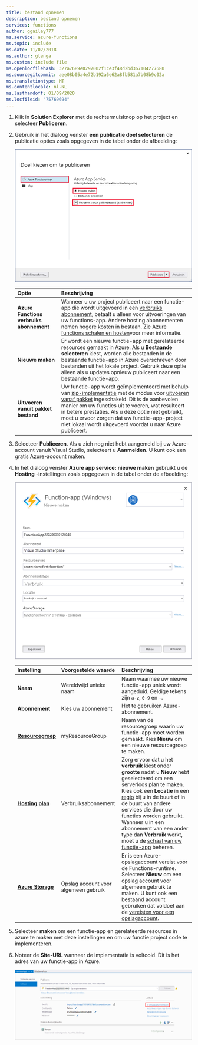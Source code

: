 ```yaml
---
title: bestand opnemen
description: bestand opnemen
services: functions
author: ggailey777
ms.service: azure-functions
ms.topic: include
ms.date: 11/02/2018
ms.author: glenga
ms.custom: include file
ms.openlocfilehash: 327a7689e0297002f1ce3f48d2bd367104277680
ms.sourcegitcommit: aee08b05a4e72b192a6e62a8fb581a7b08b9c02a
ms.translationtype: MT
ms.contentlocale: nl-NL
ms.lasthandoff: 01/09/2020
ms.locfileid: "75769694"
---
```

1. Klik in **Solution Explorer** met de rechtermuisknop op het project en selecteer **Publiceren**.

2. Gebruik in het dialoog venster **een publicatie doel selecteren** de publicatie opties zoals opgegeven in de tabel onder de afbeelding: 

    ![Kies een publicatiedoel](./media/functions-vstools-publish/functions-visual-studio-publish-profile.png)

    | Optie      | Beschrijving                                |
    | ------------ |  -------------------------------------------------- |
    | **Azure Functions verbruiks abonnement** |   Wanneer u uw project publiceert naar een functie-app die wordt uitgevoerd in een [verbruiks abonnement](../articles/azure-functions/functions-scale.md#consumption-plan), betaalt u alleen voor uitvoeringen van uw functions-app. Andere hosting abonnementen nemen hogere kosten in bestaan. Zie [Azure functions schalen en hosten](../articles/azure-functions/functions-scale.md)voor meer informatie. | 
    | **Nieuwe maken** | Er wordt een nieuwe functie-app met gerelateerde resources gemaakt in Azure. Als u **Bestaande selecteren** kiest, worden alle bestanden in de bestaande functie-app in Azure overschreven door bestanden uit het lokale project. Gebruik deze optie alleen als u updates opnieuw publiceert naar een bestaande functie-app. |
    | **Uitvoeren vanuit pakket bestand** | Uw functie-app wordt geïmplementeerd met behulp van [zip-implementatie](../articles/azure-functions/functions-deployment-technologies.md#zip-deploy) met de modus voor [uitvoeren vanaf pakket](../articles/azure-functions/run-functions-from-deployment-package.md) ingeschakeld. Dit is de aanbevolen manier om uw functies uit te voeren, wat resulteert in betere prestaties. Als u deze optie niet gebruikt, moet u ervoor zorgen dat uw functie-app-project niet lokaal wordt uitgevoerd voordat u naar Azure publiceert. |


3. Selecteer **Publiceren**. Als u zich nog niet hebt aangemeld bij uw Azure-account vanuit Visual Studio, selecteert u **Aanmelden**. U kunt ook een gratis Azure-account maken.

4. In het dialoog venster **Azure app service: nieuwe maken** gebruikt u de **Hosting** -instellingen zoals opgegeven in de tabel onder de afbeelding:

    ![Het dialoogvenster Create App Service](./media/functions-vstools-publish/functions-visual-studio-publish.png)

    | Instelling      | Voorgestelde waarde  | Beschrijving                                |
    | ------------ |  ------- | -------------------------------------------------- |
    | **Naam** | Wereldwijd unieke naam | Naam waarmee uw nieuwe functie-app uniek wordt aangeduid. Geldige tekens zijn `a-z`, `0-9` en `-`. |
    | **Abonnement** | Kies uw abonnement | Het te gebruiken Azure-abonnement. |
    | **[Resourcegroep](../articles/azure-resource-manager/resource-group-overview.md)** | myResourceGroup |  Naam van de resourcegroep waarin uw functie-app moet worden gemaakt. Kies **Nieuw** om een nieuwe resourcegroep te maken.|
    | **[Hosting plan](../articles/azure-functions/functions-scale.md)** | Verbruiksabonnement | Zorg ervoor dat u het **verbruik** kiest onder **grootte** nadat u **Nieuw** hebt geselecteerd om een serverloos plan te maken. Kies ook een **Locatie** in een [regio](https://azure.microsoft.com/regions/) bij u in de buurt of in de buurt van andere services die door uw functies worden gebruikt. Wanneer u in een abonnement van een ander type dan **Verbruik** werkt, moet u de [schaal van uw functie-app](../articles/azure-functions/functions-scale.md) beheren.  |
    | **[Azure Storage](../articles/storage/common/storage-quickstart-create-account.md)** | Opslag account voor algemeen gebruik | Er is een Azure-opslagaccount vereist voor de Functions-runtime. Selecteer **Nieuw** om een opslag account voor algemeen gebruik te maken. U kunt ook een bestaand account gebruiken dat voldoet aan de [vereisten voor een opslagaccount](../articles/azure-functions/functions-scale.md#storage-account-requirements).  |

5. Selecteer **maken** om een functie-app en gerelateerde resources in azure te maken met deze instellingen en om uw functie project code te implementeren. 

6. Noteer de **Site-URL** wanneer de implementatie is voltooid. Dit is het adres van uw functie-app in Azure.

    ![Succesbericht publiceren](./media/functions-vstools-publish/functions-visual-studio-publish-complete.png)
